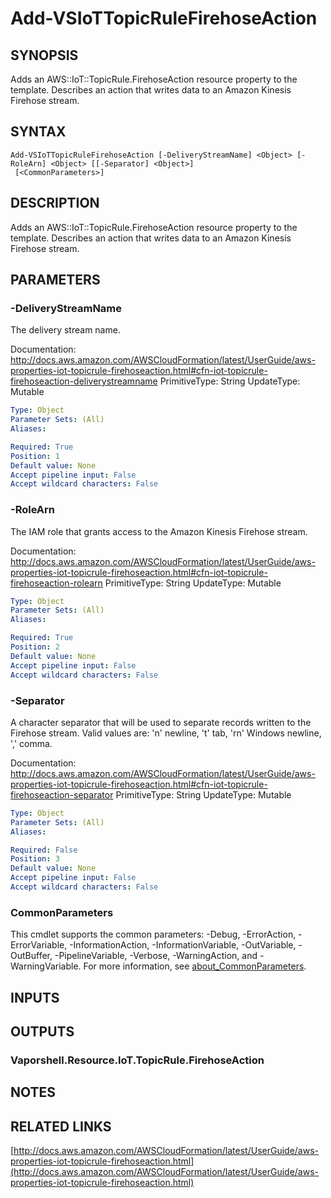 # Add-VSIoTTopicRuleFirehoseAction

## SYNOPSIS
Adds an AWS::IoT::TopicRule.FirehoseAction resource property to the template.
Describes an action that writes data to an Amazon Kinesis Firehose stream.

## SYNTAX

```
Add-VSIoTTopicRuleFirehoseAction [-DeliveryStreamName] <Object> [-RoleArn] <Object> [[-Separator] <Object>]
 [<CommonParameters>]
```

## DESCRIPTION
Adds an AWS::IoT::TopicRule.FirehoseAction resource property to the template.
Describes an action that writes data to an Amazon Kinesis Firehose stream.

## PARAMETERS

### -DeliveryStreamName
The delivery stream name.

Documentation: http://docs.aws.amazon.com/AWSCloudFormation/latest/UserGuide/aws-properties-iot-topicrule-firehoseaction.html#cfn-iot-topicrule-firehoseaction-deliverystreamname
PrimitiveType: String
UpdateType: Mutable

```yaml
Type: Object
Parameter Sets: (All)
Aliases:

Required: True
Position: 1
Default value: None
Accept pipeline input: False
Accept wildcard characters: False
```

### -RoleArn
The IAM role that grants access to the Amazon Kinesis Firehose stream.

Documentation: http://docs.aws.amazon.com/AWSCloudFormation/latest/UserGuide/aws-properties-iot-topicrule-firehoseaction.html#cfn-iot-topicrule-firehoseaction-rolearn
PrimitiveType: String
UpdateType: Mutable

```yaml
Type: Object
Parameter Sets: (All)
Aliases:

Required: True
Position: 2
Default value: None
Accept pipeline input: False
Accept wildcard characters: False
```

### -Separator
A character separator that will be used to separate records written to the Firehose stream.
Valid values are: 'n' newline, 't' tab, 'rn' Windows newline, ',' comma.

Documentation: http://docs.aws.amazon.com/AWSCloudFormation/latest/UserGuide/aws-properties-iot-topicrule-firehoseaction.html#cfn-iot-topicrule-firehoseaction-separator
PrimitiveType: String
UpdateType: Mutable

```yaml
Type: Object
Parameter Sets: (All)
Aliases:

Required: False
Position: 3
Default value: None
Accept pipeline input: False
Accept wildcard characters: False
```

### CommonParameters
This cmdlet supports the common parameters: -Debug, -ErrorAction, -ErrorVariable, -InformationAction, -InformationVariable, -OutVariable, -OutBuffer, -PipelineVariable, -Verbose, -WarningAction, and -WarningVariable. For more information, see [about_CommonParameters](http://go.microsoft.com/fwlink/?LinkID=113216).

## INPUTS

## OUTPUTS

### Vaporshell.Resource.IoT.TopicRule.FirehoseAction
## NOTES

## RELATED LINKS

[http://docs.aws.amazon.com/AWSCloudFormation/latest/UserGuide/aws-properties-iot-topicrule-firehoseaction.html](http://docs.aws.amazon.com/AWSCloudFormation/latest/UserGuide/aws-properties-iot-topicrule-firehoseaction.html)

